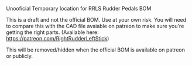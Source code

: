 Unooficial Temporary location for RRLS Rudder Pedals BOM

This is a draft and not the official BOM. Use at your own risk. You will need to compare this with the CAD file avaiable on patreon to make sure you're getting the right parts. (Available here: https://patreon.com/RightRudderLeftStick)

This will be removed/hidden when the official BOM is available on patreon or publicly.
